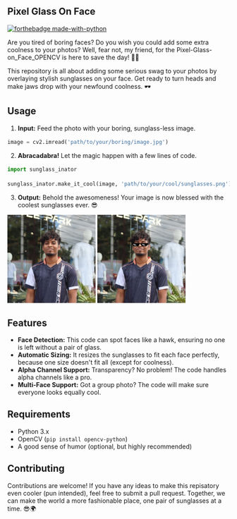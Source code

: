 ## Pixel Glass On Face
[![forthebadge made-with-python](http://ForTheBadge.com/images/badges/made-with-python.svg)](https://www.python.org/)

Are you tired of boring faces? Do you wish you could add some extra coolness to your photos? Well, fear not, my friend, for the Pixel-Glass-on_Face_OPENCV is here to save the day! 🦸‍♀️

This repository is all about adding some serious swag to your photos by overlaying stylish sunglasses on your face. Get ready to turn heads and make jaws drop with your newfound coolness. 🕶️

## Usage

1. **Input:** Feed the photo with your boring, sunglass-less image.

```python
image = cv2.imread('path/to/your/boring/image.jpg')
```

2. **Abracadabra!** Let the magic happen with a few lines of code.

```python
import sunglass_inator

sunglass_inator.make_it_cool(image, 'path/to/your/cool/sunglasses.png')
```

3. **Output:** Behold the awesomeness! Your image is now blessed with the coolest sunglasses ever. 😎

<img src="images/mob.jpg" alt="Input Image" width="200" height="200"> <img src="images/output.jpg" alt="Input Image" width="200" height="200"> 

## Features

- **Face Detection:** This code can spot faces like a hawk, ensuring no one is left without a pair of glass.
- **Automatic Sizing:** It resizes the sunglasses to fit each face perfectly, because one size doesn't fit all (except for coolness).
- **Alpha Channel Support:** Transparency? No problem! The code handles alpha channels like a pro.
- **Multi-Face Support:** Got a group photo? The code will make sure everyone looks equally cool.

## Requirements

- Python 3.x
- OpenCV (`pip install opencv-python`)
- A good sense of humor (optional, but highly recommended)

## Contributing

Contributions are welcome! If you have any ideas to make this repisatory even cooler (pun intended), feel free to submit a pull request. Together, we can make the world a more fashionable place, one pair of sunglasses at a time. 😎🌍
